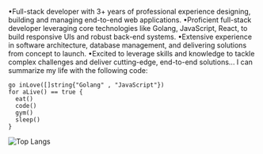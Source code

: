 •Full-stack developer with 3+ years of professional experience designing, building and managing end-to-end web applications. 
•Proficient full-stack developer leveraging core technologies like Golang, JavaScript, React, to build responsive UIs and robust back-end systems.
•Extensive experience in software architecture, database management, and delivering solutions from concept to launch. 
•Excited to leverage skills and knowledge to tackle complex challenges and deliver cutting-edge, end-to-end solutions...
I can summarize my life with the following code:
```golang
go inLove([]string{"Golang" , "JavaScript"})
for aLive() == true {
  eat()
  code()
  gym()
  sleep()
}
```
![Top Langs](https://github-readme-stats.vercel.app/api/top-langs/?username=MiladSamani&hide_progress=false)
